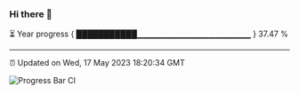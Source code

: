 ### Hi there 👋

⏳ Year progress { ███████████▁▁▁▁▁▁▁▁▁▁▁▁▁▁▁▁▁▁▁ } 37.47 %

---

⏰ Updated on Wed, 17 May 2023 18:20:34 GMT

![Progress Bar CI](https://github.com/ZhaoGui/ZhaoGui/workflows/Progress%20Bar%20CI/badge.svg)
